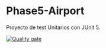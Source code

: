 # Phase5-Airport

Proyecto de test Unitarios con JUnit 5.

[![Quality gate](https://sonarcloud.io/api/project_badges/quality_gate?project=Alu0101030562_Phase5-Airport)](https://sonarcloud.io/summary/new_code?id=Alu0101030562_Phase5-Airport)
